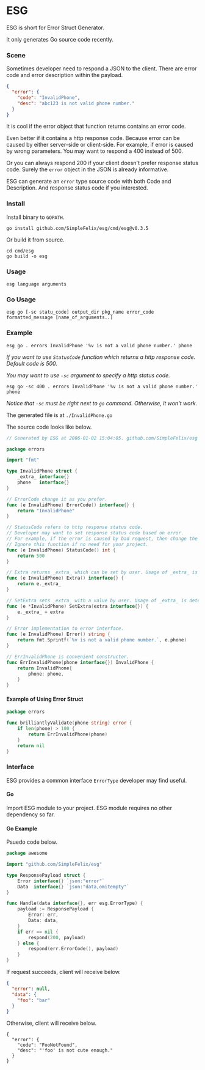# ESG

ESG is short for Error Struct Generator.

It only generates Go source code recently.

### Scene

Sometimes developer need to respond a JSON to the client. There are error code and error description within the payload.

```json
{
  "error": {
    "code": "InvalidPhone",
    "desc": "abc123 is not valid phone number."
  }
}
```

It is cool if the error object that function returns contains an error code.

Even better if it contains a http response code. Because error can be caused by either server-side or client-side. For
example, if error is caused by wrong parameters. You may want to respond a 400 instead of 500.

Or you can always respond 200 if your client doesn't prefer response status code. Surely the `error` object in the JSON is already
informative.

ESG can generate an `error` type source code with both Code and Description. And response status code if you interested.

### Install

Install binary to `GOPATH`.

```
go install github.com/SimpleFelix/esg/cmd/esg@v0.3.5
```

Or build it from source.

```
cd cmd/esg
go build -o esg
```

### Usage

`esg language arguments`

### Go Usage

`esg go [-sc statu_code] output_dir pkg_name error_code formatted_message [name_of_arguments..]`

### Example

`esg go . errors InvalidPhone '%v is not a valid phone number.' phone`

*If you want to use `StatusCode` function which returns a http response code. Default code is 500.*

*You may want to use `-sc` argument to specify a http status code.*

`esg go -sc 400 . errors InvalidPhone '%v is not a valid phone number.' phone`

*Notice that `-sc` must be right next to `go` command. Otherwise, it won't work.*

The generated file is at `./InvalidPhone.go`

The source code looks like below.

```go
// Generated by ESG at 2006-01-02 15:04:05. github.com/SimpleFelix/esg

package errors

import "fmt"

type InvalidPhone struct {
	_extra_ interface{}
	phone   interface{}
}

// ErrorCode change it as you prefer.
func (e InvalidPhone) ErrorCode() interface{} {
	return "InvalidPhone"
}

// StatusCode refers to http response status code.
// Developer may want to set response status code based on error.
// For example, if the error is caused by bad request, then change the return value to 400.
// Ignore this function if no need for your project.
func (e InvalidPhone) StatusCode() int {
	return 500
}

// Extra returns _extra_ which can be set by user. Usage of _extra_ is determined by user.
func (e InvalidPhone) Extra() interface{} {
	return e._extra_
}

// SetExtra sets _extra_ with a value by user. Usage of _extra_ is determined by user.
func (e *InvalidPhone) SetExtra(extra interface{}) {
	e._extra_ = extra
}

// Error implementation to error interface.
func (e InvalidPhone) Error() string {
	return fmt.Sprintf(`%v is not a valid phone number.`, e.phone)
}

// ErrInvalidPhone is convenient constructor.
func ErrInvalidPhone(phone interface{}) InvalidPhone {
	return InvalidPhone{
		phone: phone,
	}
}
```

#### Example of Using Error Struct

```go
package errors

func brilliantlyValidate(phone string) error {
	if len(phone) > 100 {
		return ErrInvalidPhone(phone)
	}
	return nil
}
```

### Interface

ESG provides a common interface `ErrorType` developer may find useful.

#### Go

Import ESG module to your project. ESG module requires no other dependency so far.

#### Go Example

Psuedo code below.

```go
package awesome

import "github.com/SimpleFelix/esg"

type ResponsePayload struct {
	Error interface{} `json:"error"`
	Data  interface{} `json:"data,omitempty"`
}

func Handle(data interface{}, err esg.ErrorType) {
	payload := ResponsePayload {
		Error: err,
		Data: data,
	}
	if err == nil {
		respond(200, payload)
	} else {
		respond(err.ErrorCode(), payload)
	}
}
```

If request succeeds, client will receive below.

```json
{
  "error": null,
  "data": {
    "foo": "bar"
  }
}
```

Otherwise, client will receive below.

```
{
  "error": {
    "code": "FooNotFound",
    "desc": "'foo' is not cute enough."
  }
}
```
